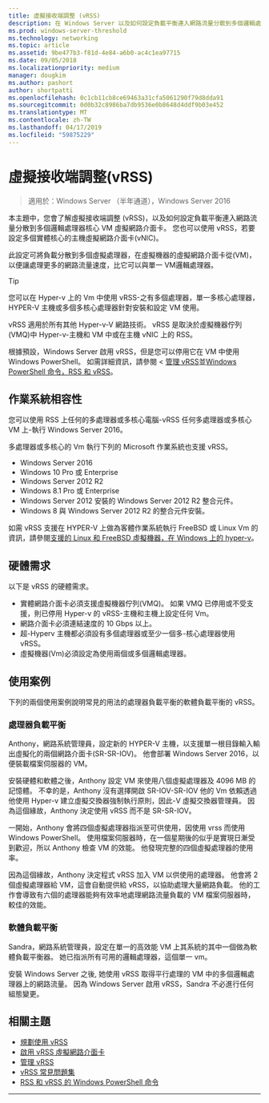 ```yaml
---
title: 虛擬接收端調整 (vRSS)
description: 在 Windows Server 以及如何設定負載平衡連入網路流量分散到多個邏輯處理器核心 VM 虛擬網路介面卡，以了解虛擬接收端調整 (vRSS)。 您也可以設定多個實體核心的主機虛擬網路介面卡 (vNIC)。
ms.prod: windows-server-threshold
ms.technology: networking
ms.topic: article
ms.assetid: 9be477b3-f81d-4e84-a6b0-ac4c1ea97715
ms.date: 09/05/2018
ms.localizationpriority: medium
manager: dougkim
ms.author: pashort
author: shortpatti
ms.openlocfilehash: 0c1cb11cb8ce69463a31cfa5061290f79d8dda91
ms.sourcegitcommit: 0d0b32c8986ba7db9536e0b8648d4ddf9b03e452
ms.translationtype: MT
ms.contentlocale: zh-TW
ms.lasthandoff: 04/17/2019
ms.locfileid: "59875229"
---
```

# <a name="virtual-receive-side-scaling-vrss"></a>虛擬接收端調整\(vRSS\)

>適用於：Windows Server （半年通道），Windows Server 2016

本主題中，您會了解虛擬接收端調整 (vRSS)，以及如何設定負載平衡連入網路流量分散到多個邏輯處理器核心 VM 虛擬網路介面卡。 您也可以使用 vRSS，若要設定多個實體核心的主機虛擬網路介面卡\(vNIC\)。

此設定可將負載分散到多個虛擬處理器，在虛擬機器的虛擬網路介面卡從\(VM\)，以便讓處理更多的網路流量速度，比它可以與單一 VM邏輯處理器。

>[!TIP]
>您可以在 Hyper-v 上的 Vm 中使用 vRSS\-之有多個處理器，單一多核心處理器，HYPER-V 主機或多個多核心處理器針對安裝和設定 VM 使用。

vRSS 適用於所有其他 Hyper-v\-V 網路技術。 vRSS 是取決於虛擬機器佇列\(VMQ\)中 Hyper-v\-主機和 VM 中或在主機 vNIC 上的 RSS。

根據預設，Windows Server 啟用 vRSS，但是您可以停用它在 VM 中使用 Windows PowerShell。 如需詳細資訊，請參閱 <<c0> [ 管理 vRSS](vrss-manage.md)並[Windows PowerShell 命令，RSS 和 vRSS](vrss-wps.md)。



## <a name="operating-system-compatibility"></a>作業系統相容性

您可以使用 RSS 上任何的多處理器或多核心電腦-vRSS 任何多處理器或多核心 VM 上-執行 Windows Server 2016。

多處理器或多核心的 Vm 執行下列的 Microsoft 作業系統也支援 vRSS。

- Windows Server 2016
- Windows 10 Pro 或 Enterprise
- Windows Server 2012 R2
- Windows 8.1 Pro 或 Enterprise
- Windows Server 2012 安裝的 Windows Server 2012 R2 整合元件。
- Windows 8 與 Windows Server 2012 R2 的整合元件安裝。

如需 vRSS 支援在 HYPER-V 上做為客體作業系統執行 FreeBSD 或 Linux Vm 的資訊，請參閱[支援的 Linux 和 FreeBSD 虛擬機器，在 Windows 上的 hyper-v](https://docs.microsoft.com/windows-server/virtualization/hyper-v/Supported-Linux-and-FreeBSD-virtual-machines-for-Hyper-V-on-Windows)。
  
## <a name="hardware-requirements"></a>硬體需求

以下是 vRSS 的硬體需求。
 
- 實體網路介面卡必須支援虛擬機器佇列\(VMQ\)。 如果 VMQ 已停用或不受支援，則已停用 Hyper-v 的 vRSS\-主機和主機上設定任何 Vm。
- 網路介面卡必須連結速度的 10 Gbps 以上。
- 超\-Hyperv 主機都必須設有多個處理器或至少一個多\-核心處理器使用 vRSS。
- 虛擬機器\(Vm\)必須設定為使用兩個或多個邏輯處理器。


## <a name="use-case-scenarios"></a>使用案例

下列的兩個使用案例說明常見的用法的處理器負載平衡的軟體負載平衡的 vRSS。

### <a name="processor-load-balancing"></a>處理器負載平衡
  
Anthony，網路系統管理員，設定新的 HYPER-V 主機，以支援單一根目錄輸入輸出虛擬化的兩個網路介面卡\(SR\-SR-IOV\)。 他會部署 Windows Server 2016，以便裝載檔案伺服器的 VM。

安裝硬體和軟體之後，Anthony 設定 VM 來使用八個虛擬處理器及 4096 MB 的記憶體。 不幸的是，Anthony 沒有選擇開啟 SR-IOV\-SR-IOV 他的 Vm 依賴透過他使用 Hyper-v 建立虛擬交換器強制執行原則，因此\-V 虛擬交換器管理員。 因為這個緣故，Anthony 決定使用 vRSS 而不是 SR\-SR-IOV。

一開始，Anthony 會將四個虛擬處理器指派至可供使用，因使用 vrss 而使用 Windows PowerShell。 使用檔案伺服器時，在一個星期後的似乎是實現日漸受到歡迎，所以 Anthony 檢查 VM 的效能。  他發現完整的四個虛擬處理器的使用率。

因為這個緣故，Anthony 決定程式 vRSS 加入 VM 以供使用的處理器。  他會將 2 個虛擬處理器給 VM，這會自動提供給 vRSS，以協助處理大量網路負載。 他的工作會導致有六個的處理器能夠有效率地處理網路流量負載的 VM 檔案伺服器時，較佳的效能。


### <a name="software-load-balancing"></a>軟體負載平衡

Sandra，網路系統管理員，設定在單一的高效能 VM 上其系統的其中一個做為軟體負載平衡器。 她已指派所有可用的邏輯處理器，這個單一 vm。

安裝 Windows Server 之後, 她使用 vRSS 取得平行處理的 VM 中的多個邏輯處理器上的網路流量。 因為 Windows Server 啟用 vRSS，Sandra 不必進行任何組態變更。


## <a name="related-topics"></a>相關主題

- [規劃使用 vRSS](vrss-plan.md)
- [啟用 vRSS 虛擬網路介面卡](vrss-enable.md)
- [管理 vRSS](vrss-manage.md)
- [vRSS 常見問題集](vrss-faq.md)
- [RSS 和 vRSS 的 Windows PowerShell 命令](vrss-wps.md)

---
